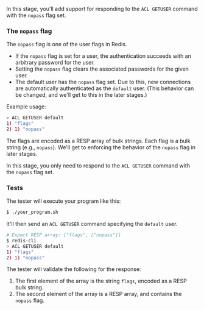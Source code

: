 In this stage, you'll add support for responding to the `ACL GETUSER` command with the `nopass` flag set.

### The `nopass` flag

The `nopass` flag is one of the user flags in Redis.

- If the `nopass` flag is set for a user, the authentication succeeds with an arbitrary password for the user.
- Setting the `nopass` flag clears the associated passwords for the given user.
- The default user has the `nopass` flag set. Due to this, new connections are automatically authenticated as the `default` user. (This behavior can be changed, and we'll get to this in the later stages.)

Example usage:
```bash
> ACL GETUSER default
1) "flags"
2) 1) "nopass"
```

The flags are encoded as a RESP array of bulk strings. Each flag is a bulk string (e.g., `nopass`). We'll get to enforcing the behavior of the `nopass` flag in later stages.

In this stage, you only need to respond to the `ACL GETUSER` command with the `nopass` flag set.

### Tests

The tester will execute your program like this:

```bash
$ ./your_program.sh
```

It'll then send an `ACL GETUSER` command specifying the `default` user.

```bash
# Expect RESP array: ["flags", ["nopass"]]
$ redis-cli
> ACL GETUSER default
1) "flags"
2) 1) "nopass"
```

The tester will validate the following for the response:

1. The first element of the array is the string `flags`, encoded as a RESP bulk string.
2. The second element of the array is a RESP array, and contains the `nopass` flag.